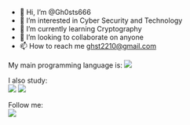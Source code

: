 - 👋 Hi, I’m @Gh0sts666
- 👀 I’m interested in Cyber Security and Technology
- 🌱 I’m currently learning Cryptography
- 💞️ I’m looking to collaborate on anyone
- 📫 How to reach me ghst2210@gmail.com

My main programming language is:
<img src="https://img.shields.io/badge/Python-14354C?style=for-the-badge&logo=python&logoColor=white"/>

I also study:<br>
<img src="https://img.shields.io/badge/Java-ED8B00?style=for-the-badge&logo=java&logoColor=white"/>
<img src="https://img.shields.io/badge/PHP-777BB4?style=for-the-badge&logo=php&logoColor=white"/>

Follow me:<br>
<img src="https://img.shields.io/github/followers/Gh0sts666.svg?style=social&label=Follow&maxAge=2592000"/>
